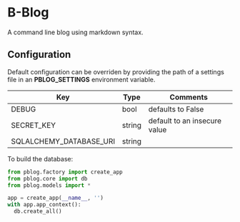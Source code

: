 B-Blog
======

A command line blog using markdown syntax.

Configuration
-------------

Default configuration can be overriden by providing the path of a settings
file in an **PBLOG_SETTINGS** environment variable.

| Key | Type | Comments |
| --- | ---- | -------- |
| DEBUG | bool | defaults to False |
| SECRET_KEY | string | default to an insecure value |
| SQLALCHEMY_DATABASE_URI | string | |


To build the database:

```python
from pblog.factory import create_app
from pblog.core import db
from pblog.models import *

app = create_app(__name__, '')
with app.app_context():
  db.create_all()
```
